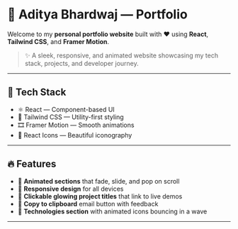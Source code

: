 # 🚀 Aditya Bhardwaj — Portfolio

Welcome to my **personal portfolio website** built with ❤️ using **React**, **Tailwind CSS**, and **Framer Motion**.

> ✨ A sleek, responsive, and animated website showcasing my tech stack, projects, and developer journey.

---

## 🧠 Tech Stack

- ⚛️ React — Component-based UI
- 💨 Tailwind CSS — Utility-first styling
- 🎞 Framer Motion — Smooth animations
- 🎨 React Icons — Beautiful iconography

---

## 🔥 Features

- 🌈 **Animated sections** that fade, slide, and pop on scroll
- 🧠 **Responsive design** for all devices
- 🎯 **Clickable glowing project titles** that link to live demos
- 💾 **Copy to clipboard** email button with feedback
- 🧰 **Technologies section** with animated icons bouncing in a wave

---


